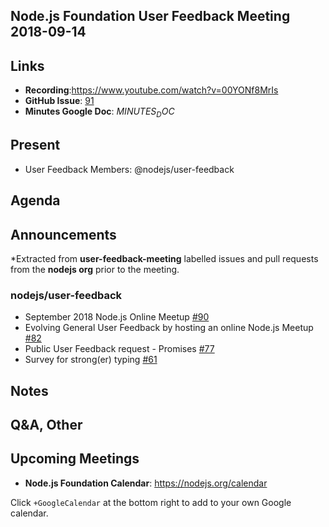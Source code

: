 ## Node.js Foundation User Feedback Meeting 2018-09-14
## Links

* **Recording**:https://www.youtube.com/watch?v=00YONf8MrIs
* **GitHub Issue**: [91](https://github.com/nodejs/user-feedback/issues/91)
* **Minutes Google Doc**: $MINUTES_DOC$

## Present


* User Feedback Members: @nodejs/user-feedback




## Agenda

## Announcements

*Extracted from **user-feedback-meeting** labelled issues and pull requests from the **nodejs org** prior to the meeting.

### nodejs/user-feedback

* September 2018 Node.js Online Meetup [#90](https://github.com/nodejs/user-feedback/issues/90)
* Evolving General User Feedback by hosting an online Node.js Meetup [#82](https://github.com/nodejs/user-feedback/issues/82)
* Public User Feedback request - Promises [#77](https://github.com/nodejs/user-feedback/issues/77)
* Survey for strong(er) typing [#61](https://github.com/nodejs/user-feedback/issues/61)

## Notes

## Q&A, Other

## Upcoming Meetings

* **Node.js Foundation Calendar**: https://nodejs.org/calendar

Click `+GoogleCalendar` at the bottom right to add to your own Google calendar.

